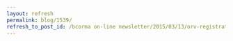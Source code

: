 ```yaml
---
layout: refresh
permalink: blog/1539/
refresh_to_post_id: /bcorma on-line newsletter/2015/03/13/orv-registration-errors-costing-riders-real-we-need-your-stories
---
```

